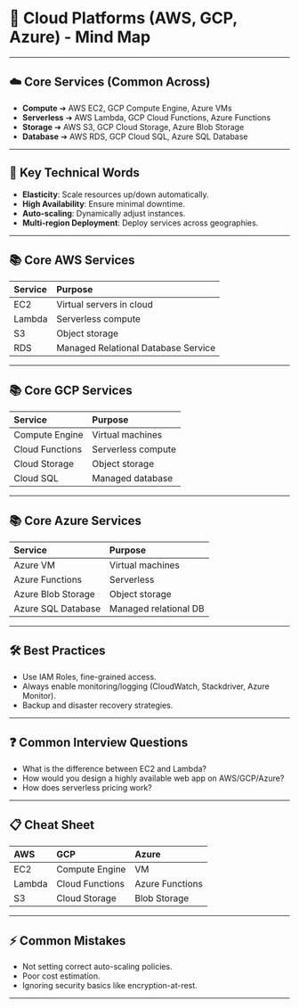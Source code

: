 # 🧠 Cloud Platforms (AWS, GCP, Azure) - Mind Map

---

## ☁️ Core Services (Common Across)
- **Compute** ➔ AWS EC2, GCP Compute Engine, Azure VMs
- **Serverless** ➔ AWS Lambda, GCP Cloud Functions, Azure Functions
- **Storage** ➔ AWS S3, GCP Cloud Storage, Azure Blob Storage
- **Database** ➔ AWS RDS, GCP Cloud SQL, Azure SQL Database

---

## 🔹 Key Technical Words
- **Elasticity**: Scale resources up/down automatically.
- **High Availability**: Ensure minimal downtime.
- **Auto-scaling**: Dynamically adjust instances.
- **Multi-region Deployment**: Deploy services across geographies.

---

## 📚 Core AWS Services
| Service | Purpose |
|:---|:---|
| EC2 | Virtual servers in cloud |
| Lambda | Serverless compute |
| S3 | Object storage |
| RDS | Managed Relational Database Service |

---

## 📚 Core GCP Services
| Service | Purpose |
|:---|:---|
| Compute Engine | Virtual machines |
| Cloud Functions | Serverless compute |
| Cloud Storage | Object storage |
| Cloud SQL | Managed database |

---

## 📚 Core Azure Services
| Service | Purpose |
|:---|:---|
| Azure VM | Virtual machines |
| Azure Functions | Serverless |
| Azure Blob Storage | Object storage |
| Azure SQL Database | Managed relational DB |

---

## 🛠️ Best Practices
- Use IAM Roles, fine-grained access.
- Always enable monitoring/logging (CloudWatch, Stackdriver, Azure Monitor).
- Backup and disaster recovery strategies.

---

## ❓ Common Interview Questions
- What is the difference between EC2 and Lambda?
- How would you design a highly available web app on AWS/GCP/Azure?
- How does serverless pricing work?

---

## 📋 Cheat Sheet
| AWS | GCP | Azure |
|:---|:---|:---|
| EC2 | Compute Engine | VM |
| Lambda | Cloud Functions | Azure Functions |
| S3 | Cloud Storage | Blob Storage |

---

## ⚡ Common Mistakes
- Not setting correct auto-scaling policies.
- Poor cost estimation.
- Ignoring security basics like encryption-at-rest.

---
